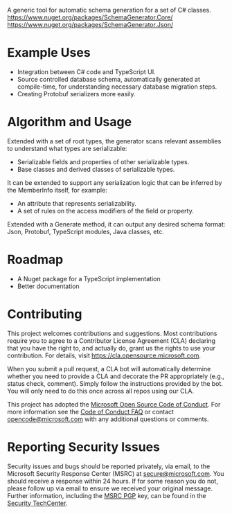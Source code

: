 A generic tool for automatic schema generation for a set of C# classes.
https://www.nuget.org/packages/SchemaGenerator.Core/
https://www.nuget.org/packages/SchemaGenerator.Json/

# Example Uses

* Integration between C# code and TypeScript UI.
* Source controlled database schema, automatically generated at compile-time, for understanding necessary database migration steps.
* Creating Protobuf serializers more easily. 

# Algorithm and Usage

Extended with a set of root types, the generator scans relevant assemblies to understand what types are serializable:
* Serializable fields and properties of other serializable types.
* Base classes and derived classes of serializable types.

It can be extended to support any serialization logic that can be inferred by the MemberInfo itself, for example:
* An attribute that represents serializability.
* A set of rules on the access modifiers of the field or property.

Extended with a Generate method, it can output any desired schema format: Json, Protobuf, TypeScript modules, Java classes, etc.

# Roadmap

* A Nuget package for a TypeScript implementation
* Better documentation

# Contributing

This project welcomes contributions and suggestions.  Most contributions require you to agree to a
Contributor License Agreement (CLA) declaring that you have the right to, and actually do, grant us
the rights to use your contribution. For details, visit https://cla.opensource.microsoft.com.

When you submit a pull request, a CLA bot will automatically determine whether you need to provide
a CLA and decorate the PR appropriately (e.g., status check, comment). Simply follow the instructions
provided by the bot. You will only need to do this once across all repos using our CLA.

This project has adopted the [Microsoft Open Source Code of Conduct](https://opensource.microsoft.com/codeofconduct/).
For more information see the [Code of Conduct FAQ](https://opensource.microsoft.com/codeofconduct/faq/) or
contact [opencode@microsoft.com](mailto:opencode@microsoft.com) with any additional questions or comments.

# Reporting Security Issues

Security issues and bugs should be reported privately, via email, to the Microsoft Security
Response Center (MSRC) at [secure@microsoft.com](mailto:secure@microsoft.com). You should
receive a response within 24 hours. If for some reason you do not, please follow up via
email to ensure we received your original message. Further information, including the
[MSRC PGP](https://technet.microsoft.com/en-us/security/dn606155) key, can be found in
the [Security TechCenter](https://technet.microsoft.com/en-us/security/default).
